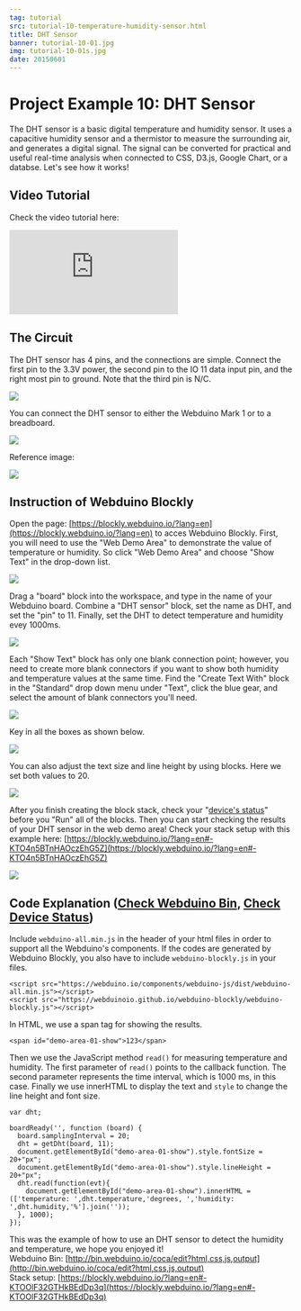 ```yaml
---
tag: tutorial
src: tutorial-10-temperature-humidity-sensor.html
title: DHT Sensor
banner: tutorial-10-01.jpg
img: tutorial-10-01s.jpg
date: 20150601
---
```


<!-- @@master  = ../../_layout.html-->

<!-- @@block  =  meta-->

<title>Project Example 10: DHT Sensor :::: Webduino = Web × Arduino</title>

<meta name="description" content="The DHT sensor is a basic digital temperature and humidity sensor. It uses a capacitive humidity sensor and a thermistor to measure the surrounding air, and generates a digital signal. The signal can be converted for practical and useful real-time analysis when connected to CSS, D3.js, Google Chart, or a databse. Let's see how it works!">

<meta itemprop="description" content="The DHT sensor is a basic digital temperature and humidity sensor. It uses a capacitive humidity sensor and a thermistor to measure the surrounding air, and generates a digital signal. The signal can be converted for practical and useful real-time analysis when connected to CSS, D3.js, Google Chart, or a databse. Let's see how it works!">

<meta property="og:description" content="The DHT sensor is a basic digital temperature and humidity sensor. It uses a capacitive humidity sensor and a thermistor to measure the surrounding air, and generates a digital signal. The signal can be converted for practical and useful real-time analysis when connected to CSS, D3.js, Google Chart, or a databse. Let's see how it works!">

<meta property="og:title" content="Project Example 10: DHT Sensor" >

<meta property="og:url" content="https://webduino.io/tutorials/tutorial-10-temperature-humidity-sensor.html">

<meta property="og:image" content="https://webduino.io/img/tutorials/tutorial-10-01s.jpg">

<meta itemprop="image" content="https://webduino.io/img/tutorials/tutorial-10-01s.jpg">

<include src="../_include-tutorials.html"></include>

<!-- @@close-->

<!-- @@block  =  preAndNext-->

<include src="../_include-tutorials-content.html"></include>

<!-- @@close-->



<!-- @@block  =  tutorials-->
# Project Example 10: DHT Sensor

The DHT sensor is a basic digital temperature and humidity sensor. It uses a capacitive humidity sensor and a thermistor to measure the surrounding air, and generates a digital signal. The signal can be converted for practical and useful real-time analysis when connected to CSS, D3.js, Google Chart, or a databse. Let's see how it works!

<!-- <div class="buy-this">
	<span>溫濕度傳感器相關套件：<a href="https://webduino.io/buy/webduino-expansion-s.html" target="_blank">Webduino 擴充套件 S ( 支援馬克 1 號、Fly )</a></span>
	<span>Webduino 開發板：<a href="https://webduino.io/buy/component-webduino-v1.html" target="_blank">Webduino 馬克一號</a>、<a href="https://webduino.io/buy/component-webduino-fly.html" target="_blank">Webduino Fly</a>、<a href="https://webduino.io/buy/component-webduino-uno-fly.html" target="_blank">Webduino Fly + Arduino UNO</a></span>
</div> -->

## Video Tutorial

<!-- Open the Webduino Blockly for exclusive use of Project Example [Webduino Blockly Chapter 5-1: DHT](https://blockly.webduino.io/?lang=en&page=tutorials/dht-1#-KTOEE2WAS9owD92je8e) --> 

Check the video tutorial here:
<iframe class="youtube" src="https://www.youtube.com/embed/T8sZL-UaUP0" frameborder="0" allowfullscreen></iframe>

## The Circuit 

The DHT sensor has 4 pins, and the connections are simple. Connect the first pin to  the 3.3V power, the second pin to the IO 11 data input pin, and the right most pin to ground. Note that the third pin is N/C.

![](../../img/tutorials/en/tutorial-10-02.jpg)

You can connect the DHT sensor to either the Webduino Mark 1 or to a breadboard.

![](../../img/tutorials/tutorial-10-03.jpg)

Reference image:

![](../../img/tutorials/tutorial-10-04.jpg)

<!-- <div class="buy-this">
	<span>溫濕度傳感器相關套件：<a href="https://webduino.io/buy/webduino-expansion-s.html" target="_blank">Webduino 擴充套件 S ( 支援馬克 1 號、Fly )</a></span>
	<span>Webduino 開發板：<a href="https://webduino.io/buy/component-webduino-v1.html" target="_blank">Webduino 馬克一號</a>、<a href="https://webduino.io/buy/component-webduino-fly.html" target="_blank">Webduino Fly</a>、<a href="https://webduino.io/buy/component-webduino-uno-fly.html" target="_blank">Webduino Fly + Arduino UNO</a></span>
</div> -->

## Instruction of Webduino Blockly 

Open the page: [https://blockly.webduino.io/?lang=en](https://blockly.webduino.io/?lang=en) to acces Webduino Blockly. First, you will need to use the "Web Demo Area" to demonstrate the value of temperature or humidity. So click "Web Demo Area" and choose "Show Text" in the drop-down list.

![](../../img/tutorials/en/tutorial-10-05.jpg)

Drag a "board" block into the workspace, and type in the name of your Webduino board. Combine a "DHT sensor" block, set the name as DHT, and set the "pin" to 11. Finally, set the DHT to detect temperature and humidity evey 1000ms.  

![](../../img/tutorials/en/tutorial-10-06.jpg)

Each "Show Text" block has only one blank connection point; however, you need to create more blank connectors if you want to show both humidity and temperature values at the same time. Find the "Create Text With" block in the "Standard" drop down menu under "Text", click the blue gear, and select the amount of blank connectors you'll need.

![](../../img/tutorials/en/tutorial-10-07.jpg)

Key in all the boxes as shown below.

![](../../img/tutorials/en/tutorial-10-08.jpg)

You can also adjust the text size and line height by using blocks. Here we set both values to 20.

![](../../img/tutorials/en/tutorial-10-09.jpg)

After you finish creating the block stack, check your "[device's status](https://webduino.io/device.html)" before you "Run" all of the blocks. Then you can start checking the results of your DHT sensor in the web demo area!
Check your stack setup with this example here: [https://blockly.webduino.io/?lang=en#-KTO4n5BTnHAOczEhG5Z](https://blockly.webduino.io/?lang=en#-KTO4n5BTnHAOczEhG5Z) 

![](../../img/tutorials/en/tutorial-10-10.jpg)


## Code Explanation ([Check Webduino Bin](http://bin.webduino.io/coca/edit?html,css,js,output), [Check Device Status](https://webduino.io/device.html))

Include `webduino-all.min.js` in the header of your html files in order to support all the Webduino's components. If the codes are generated by Webduino Blockly, you also have to include `webduino-blockly.js` in your files.

	<script src="https://webduino.io/components/webduino-js/dist/webduino-all.min.js"></script>
	<script src="https://webduinoio.github.io/webduino-blockly/webduino-blockly.js"></script>

In HTML, we use a span tag for showing the results.

	<span id="demo-area-01-show">123</span>

Then we use the JavaScript method `read()` for measuring temperature and humidity. The first parameter of `read()` points to the callback function. The second parameter represents the time interval, which is 1000 ms, in this case. Finally we use innerHTML to display the text and `style` to change the line height and font size.  

	var dht;

	boardReady('', function (board) {
	  board.samplingInterval = 20;
	  dht = getDht(board, 11);
	  document.getElementById("demo-area-01-show").style.fontSize = 20+"px";
	  document.getElementById("demo-area-01-show").style.lineHeight = 20+"px";
	  dht.read(function(evt){
	    document.getElementById("demo-area-01-show").innerHTML = (['temperature: ',dht.temperature,'degrees, ','humidity: ',dht.humidity,'%'].join(''));
	  }, 1000);
	});

This was the example of how to use an DHT sensor to detect the humidity and temperature, we hope you enjoyed it!  
Webduino Bin: [http://bin.webduino.io/coca/edit?html,css,js,output](http://bin.webduino.io/coca/edit?html,css,js,output)  
Stack setup: [https://blockly.webduino.io/?lang=en#-KTOOlF32GTHkBEdDp3q](https://blockly.webduino.io/?lang=en#-KTOOlF32GTHkBEdDp3q)

<!-- ## Tutorial Extension of DHT Sensor:

[Webduino Blockly Chapter 5-2: Draw Area Chart](https://blockly.webduino.io/?lang=en&page=tutorials/dht-2#-KTOGoy4nuojm8tss-B5)  
[Webduino Blockly Chapter 5-3: Use Firebase to Read and write dht data](https://blockly.webduino.io/?lang=en&page=tutorials/dht-3#-KTOGkah404mi0_Jower) -->

<!-- <div class="buy-this">
	<span>溫濕度傳感器相關套件：<a href="https://webduino.io/buy/webduino-expansion-s.html" target="_blank">Webduino 擴充套件 S ( 支援馬克 1 號、Fly )</a></span>
	<span>Webduino 開發板：<a href="https://webduino.io/buy/component-webduino-v1.html" target="_blank">Webduino 馬克一號</a>、<a href="https://webduino.io/buy/component-webduino-fly.html" target="_blank">Webduino Fly</a>、<a href="https://webduino.io/buy/component-webduino-uno-fly.html" target="_blank">Webduino Fly + Arduino UNO</a></span>
</div> -->

<!-- @@close-->